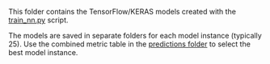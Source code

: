 This folder contains the TensorFlow/KERAS models created with the [train_nn.py](../train_nn.py) script.

The models are saved in separate folders for each model instance (typically 25).
Use the combined metric table in the [predictions folder](../pnn_model_estimates) to select the best model instance.
